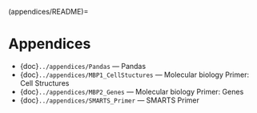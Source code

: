 (appendices/README)=

# Appendices

- {doc}`../appendices/Pandas` — Pandas
- {doc}`../appendices/MBP1_CellStuctures` —  Molecular biology Primer: Cell Structures
- {doc}`../appendices/MBP2_Genes` — Molecular biology Primer: Genes
- {doc}`../appendices/SMARTS_Primer` — SMARTS Primer